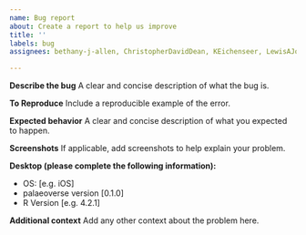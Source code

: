 ```yaml
---
name: Bug report
about: Create a report to help us improve
title: ''
labels: bug
assignees: bethany-j-allen, ChristopherDavidDean, KEichenseer, LewisAJones, willgearty

---
```


**Describe the bug**
A clear and concise description of what the bug is.

**To Reproduce**
Include a reproducible example of the error.

**Expected behavior**
A clear and concise description of what you expected to happen.

**Screenshots**
If applicable, add screenshots to help explain your problem.

**Desktop (please complete the following information):**
 - OS: [e.g. iOS]
 - palaeoverse version [0.1.0]
 - R Version [e.g. 4.2.1]

**Additional context**
Add any other context about the problem here.
